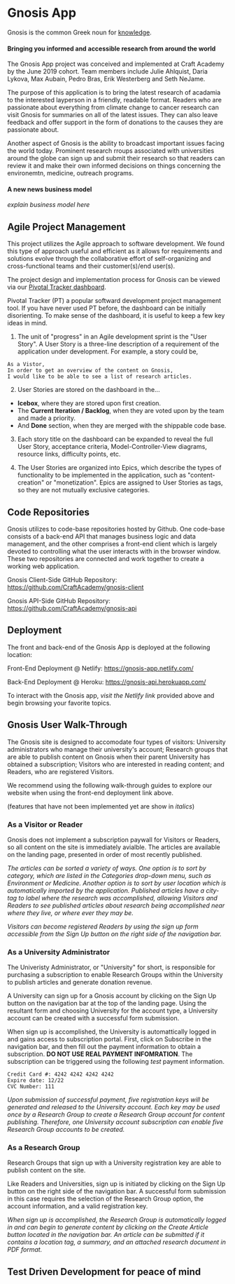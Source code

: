 # Gnosis App

Gnosis is the common Greek noun for [knowledge](https://en.wikipedia.org/wiki/Gnosis).

#### Bringing you informed and accessible research from around the world

The Gnosis App project was conceived and implemented at Craft Academy by the June 2019 cohort.  Team members include Julie Ahlquist, Daria Lykova, Max Aubain, Pedro Bras, Erik Westerberg and Seth NeJame.

The purpose of this application is to bring the latest research of acadamia to the interested layperson in a friendly, readable format.  Readers who are passionate about everything from climate change to cancer research can visit Gnosis for summaries on all of the latest issues.  They can also leave feedback and offer support in the form of donations to the causes they are passionate about.

Another aspect of Gnosis is the ability to broadcast important issues facing the world today.  Prominent research rroups associated with universities around the globe can sign up and submit their research so that readers can review it and make their own informed decisions on things concerning the environemtn, medicine, outreach programs.

#### A new news business model
*explain business model here*

## Agile Project Management

This project utilizes the Agile approach to software development.  We found this type of approach useful and efficient as it allows for requirements and solutions evolve through the collaborative effort of self-organizing and cross-functional teams and their customer(s)/end user(s).

The project design and implementation process for Gnosis can be viewed via our [Pivotal Tracker dashboard](https://www.pivotaltracker.com/n/projects/2384164).  

Pivotal Tracker (PT) a popular softward development project management tool.  If you have never used PT before, the dashboard can be initially disorienting.  To make sense of the dashboard, it is useful to keep a few key ideas in mind.

1. The unit of "progress" in an Agile development sprint is the "User Story".  A User Story is a three-line description of a requirement of the application under development.  For example, a story could be,
```
As a Vistor,
In order to get an overview of the content on Gnosis,
I would like to be able to see a list of research articles.
```
2. User Stories are stored on the dashboard in the...
* **Icebox**, where they are stored upon first creation.
* The **Current Iteration / Backlog**, when they are voted upon by the team and made a priority.
* And **Done** section, when they are merged with the shippable code base.

3. Each story title on the dashboard can be expanded to reveal the full User Story, acceptance criteria, Model-Controller-View diagrams, resource links, difficulty points, etc.

4. The User Stories are organized into Epics, which describe the types of functionality to be implemented in the application, such as "content-creation" or "monetization".  Epics are assigned to User Stories as tags, so they are not mutually exclusive categories.

## Code Repositories 

Gnosis utilizes to code-base repositories hosted by Github.  One code-base consists of a back-end API that manages business logic and data management, and the other comprises a front-end client which is largely devoted to controlling what the user interacts with in the browser window.  These two repositories are connected and work together to create a working web application.

Gnosis Client-Side GitHub Repository:
https://github.com/CraftAcademy/gnosis-client


Gnosis API-Side GitHub Repository:
https://github.com/CraftAcademy/gnosis-api


## Deployment

The front and back-end of the Gnosis App is deployed at the following location:

Front-End Deployment @ Netlify:
https://gnosis-app.netlify.com/

Back-End Deployment @ Heroku:
https://gnosis-api.herokuapp.com/

To interact with the Gnosis app, *visit the Netlify link* provided above and begin browsing your favorite topics.


## Gnosis User Walk-Through
The Gnosis site is designed to accomodate four types of visitors: University administrators who manage their university's account; Research groups that are able to publish content on Gnosis when their parent University has obtained a subscription; Visitors who are interested in reading content; and Readers, who are registered Visitors.

We recommend using the following walk-through guides to explore our website when using the front-end deployment link above.

(features that have not been implemented yet are show in *italics*)

### As a Visitor or Reader
Gnosis does not implement a subscription paywall for Visitors or Readers, so all content on the site is immediately avialble.  The articles are available on the landing page, presented in order of most recently published.

*The articles can be sorted a variety of ways.  One option is to sort by category, which are listed in the Categories drop-down menu, such as Environment or Medicine.  Another option is to sort by user location which is automatically imported by the application.  Published articles have a city-tag to label where the research was accomplished, allowing Visitors and Readers to see published articles about research being accomplished near where they live, or where ever they may be.*

*Visitors can become registered Readers by using the sign up form accessible from the Sign Up button on the right side of the navigation bar.*

### As a University Administrator
The Univeristy Administrator, or "University" for short, is responsible for purchasing a subscription to enable Research Groups within the University to publish articles and generate donation revenue.

A University can sign up for a Gnosis account by clicking on the Sign Up button on the navigation bar at the top of the landing page.  Using the resultant form and choosing University for the account type, a University account can be created with a successful form submission.

When sign up is accomplished, the University is automattically logged in and gains access to subscription portal.  First, click on Subscribe in the navigation bar, and then fill out the payment information to obtain a subscription.  **DO NOT USE REAL PAYMENT INFOMRATION**.  The subscription can be triggered using the following *test* payment information.

```
Credit Card #: 4242 4242 4242 4242
Expire date: 12/22
CVC Number: 111
```

*Upon submission of successful payment, five registration keys will be generated and released to the University account.  Each key may be used once by a Research Group to create a Research Group account for content publishing.  Therefore, one University account subscription can enable five Research Group accounts to be created.*

### As a Research Group
Research Groups that sign up with a University registration key are able to publish content on the site.

Like Readers and Universities, sign up is initiated by clicking on the Sign Up button on the right side of the navigation bar.  A successful form submission in this case requires the selection of the Research Group option, the account information, and a valid registration key.  

*When sign up is accomplished, the Research Group is automatically logged in and can begin to generate content by clicking on the Create Article button located in the navigation bar.  An article can be submitted if it contains a location tag, a summary, and an attached research document in PDF format.*

## Test Driven Development for peace of mind